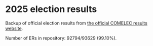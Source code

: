 # 2025 election results

Backup of official election results from [the official COMELEC results website](https://2025electionresults.comelec.gov.ph).

Number of ERs in repository: 92794/93629 (99.10%).
